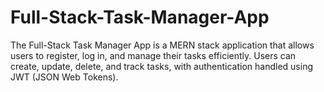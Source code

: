 # Full-Stack-Task-Manager-App
The Full-Stack Task Manager App is a MERN stack application that allows users to register, log in, and manage their tasks efficiently. Users can create, update, delete, and track tasks, with authentication handled using JWT (JSON Web Tokens). 
